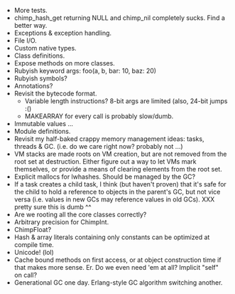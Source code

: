 * More tests.
* chimp_hash_get returning NULL and chimp\_nil completely sucks.
  Find a better way.
* Exceptions & exception handling.
* File I/O.
* Custom native types.
* Class definitions.
* Expose methods on more classes.
* Rubyish keyword args:
  foo(a, b, bar: 10, baz: 20)
* Rubyish symbols?
* Annotations?
* Revisit the bytecode format.
  - Variable length instructions? 8-bit args are limited (also, 24-bit jumps :()
  - MAKEARRAY for every call is probably slow/dumb.
* Immutable values ...
* Module definitions.
* Revisit my half-baked crappy memory management ideas: tasks, threads & GC.
  (i.e. do we care right now? probably not ...)
* VM stacks are made roots on VM creation, but are not removed from the root
  set at destruction. Either figure out a way to let VMs mark themselves, or
  provide a means of clearing elements from the root set.
* Explicit mallocs for lwhashes. Should be managed by the GC?
* If a task creates a child task, I think (but haven't proven) that it's
  safe for the child to hold a reference to objects in the parent's GC,
  but not vice versa (i.e. values in new GCs may reference values in old GCs).
  XXX pretty sure this is dumb ^^
* Are we rooting all the core classes correctly?
* Arbitrary precision for ChimpInt.
* ChimpFloat?
* Hash & array literals containing only constants can be optimized at compile time.
* Unicode! (lol)
* Cache bound methods on first access, or at object construction time if
  that makes more sense. Er. Do we even need 'em at all?
  Implicit "self" on call?
* Generational GC one day. Erlang-style GC algorithm switching another.
